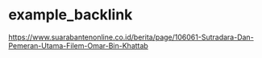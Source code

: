 # example_backlink


https://www.suarabantenonline.co.id/berita/page/106061-Sutradara-Dan-Pemeran-Utama-Filem-Omar-Bin-Khattab
